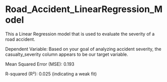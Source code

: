 # Road_Accident_LinearRegression_Model
This a Linear Regression model that is used to evaluate the severity of a road accident.

Dependent Variable: Based on your goal of analyzing accident severity, the casualty_severity column appears to be our target variable.

Mean Squared Error (MSE): 0.193

R-squared (R²): 0.025 (indicating a weak fit)
